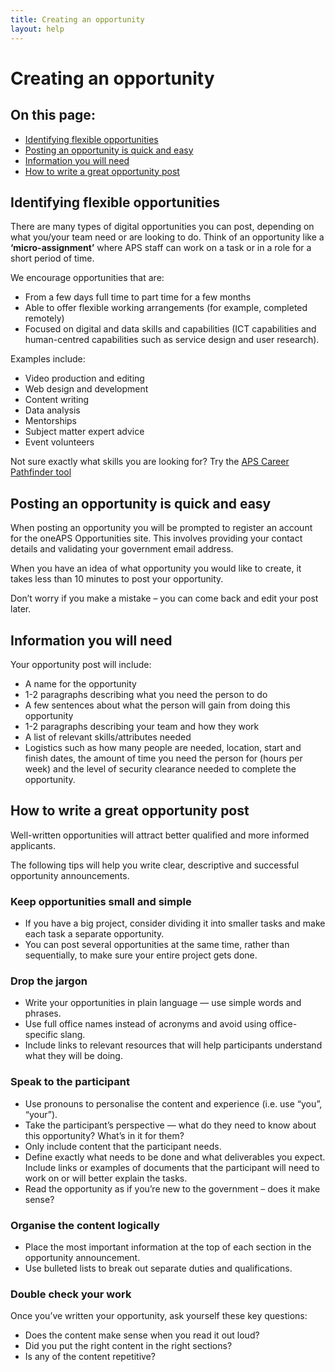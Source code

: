 ```yaml
---
title: Creating an opportunity
layout: help
---
```


# Creating an opportunity

<nav class="au-inpage-nav-links" aria-label="in page navigation">
  <h2 class="au-inpage-nav-links__heading">On this page:</h2>
  <ul class="au-link-list">
    <li><a href="#Identifying-flexible-opportunities">Identifying flexible opportunities</a></li>
    <li><a href="#Posting-an-opportunity-is-quick-and-easy">Posting an opportunity is quick and easy</a></li>
    <li><a href="#Information-you-will-need">Information you will need</a></li>
    <li><a href="#How-to-write-a-great-opportunity-post">How to write a great opportunity post</a></li>
  </ul>
</nav>

## <span name="Identifying-flexible-opportunities">Identifying flexible opportunities</span>

There are many types of digital opportunities you can post, depending on what you/your team need or are looking to do. Think of an opportunity like a **‘micro-assignment’** where APS staff can work on a task or in a role for a short period of time.

We encourage opportunities that are:

- From a few days full time to part time for a few months
- Able to offer flexible working arrangements (for example, completed remotely) 
- Focused on digital and data skills and capabilities (ICT capabilities and human-centred capabilities such as service design and user research).

Examples include: 

- Video production and editing
- Web design and development
- Content writing
- Data analysis
- Mentorships
- Subject matter expert advice
- Event volunteers

Not sure exactly what skills you are looking for? Try the <a href="https://career-pathways.apps.b.cld.gov.au/" target="_blank" rel="external noreferrer">APS Career Pathfinder tool</a>

## <span name="Posting-an-opportunity-is-quick-and-easy">Posting an opportunity is quick and easy</span> 

When posting an opportunity you will be prompted to register an account for the oneAPS Opportunities site. This involves providing your contact details and validating your government email address. 

When you have an idea of what opportunity you would like to create, it takes less than 10 minutes to post your opportunity. 

Don’t worry if you make a mistake – you can come back and edit your post later. 

## <span name="Information-you-will-need">Information you will need</span> 

Your opportunity post will include:

-	A name for the opportunity
-	1-2 paragraphs describing what you need the person to do
-	A few sentences about what the person will gain from doing this opportunity
-	1-2 paragraphs describing your team and how they work
-	A list of relevant skills/attributes needed
-	Logistics such as how many people are needed, location, start and finish dates, the amount of time you need the person for (hours per week) and the level of security clearance needed to complete the opportunity.

## <span name="How-to-write-a-great-opportunity-post">How to write a great opportunity post</span> 

Well-written opportunities will attract better qualified and more informed applicants.

The following tips will help you write clear, descriptive and successful opportunity announcements.

### Keep opportunities small and simple

-	If you have a big project, consider dividing it into smaller tasks and make each task a separate opportunity.
-	You can post several opportunities at the same time, rather than sequentially, to make sure your entire project gets done.

### Drop the jargon

-	Write your opportunities in plain language — use simple words and phrases.
-	Use full office names instead of acronyms and avoid using office-specific slang.
-	Include links to relevant resources that will help participants understand what they will be doing.

### Speak to the participant

-	Use pronouns to personalise the content and experience (i.e. use “you”, “your”).
-	Take the participant’s perspective — what do they need to know about this opportunity? What’s in it for them?
-	Only include content that the participant needs.
-	Define exactly what needs to be done and what deliverables you expect. Include links or examples of documents that the participant will need to work on or will better explain the tasks.
-	Read the opportunity as if you’re new to the government – does it make sense?

### Organise the content logically

-	Place the most important information at the top of each section in the opportunity announcement.
-	Use bulleted lists to break out separate duties and qualifications.

### Double check your work

Once you’ve written your opportunity, ask yourself these key questions:

- Does the content make sense when you read it out loud?
- Did you put the right content in the right sections?
- Is any of the content repetitive?

